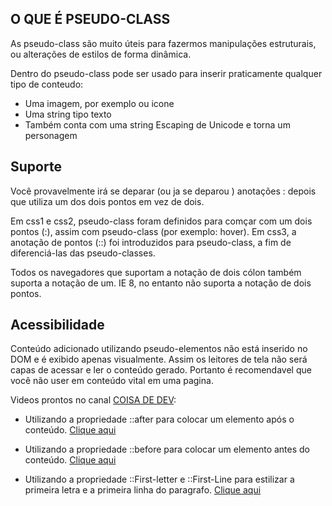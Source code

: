 ## O QUE É PSEUDO-CLASS

As pseudo-class são muito úteis para fazermos manipulações estruturais, ou alterações de estilos de forma dinâmica.

Dentro do pseudo-class pode ser usado para inserir praticamente qualquer tipo de conteudo:

* Uma imagem, por exemplo ou icone
* Uma string tipo texto 
* Também conta com uma string Escaping de Unicode e torna um personagem

## Suporte
Você provavelmente irá se deparar (ou ja se deparou ) anotações : depois que utiliza um dos dois pontos em vez de dois.

Em css1 e css2, pseudo-class foram definidos para comçar com um dois pontos (:), assim com pseudo-class (por exemplo: hover). Em css3, a anotação de pontos (::) foi introduzidos para pseudo-class, a fim de diferenciá-las das pseudo-classes.

Todos os navegadores que suportam a notação de dois cólon também suporta a notação de um. IE 8, no entanto não suporta a notação de dois pontos.

## Acessibilidade
Conteúdo adicionado utilizando pseudo-elementos não está inserido no DOM e é exibido apenas visualmente. Assim os leitores de tela não será capas de acessar e ler o conteúdo gerado. Portanto é recomendavel que você não user em conteúdo vital em uma pagina.

Videos prontos no canal [COISA DE DEV](https://www.youtube.com/channel/UC4W-b9Q1I0mzGGzFKOu-66g):

* Utilizando a propriedade ::after para colocar um elemento após o conteúdo. [Clique aqui](https://www.youtube.com/watch?v=--x7AZJXv58)

* Utilizando a propriedade ::before para colocar um elemento antes do conteúdo. [Clique aqui](https://www.youtube.com/watch?v=FXnYgUhUkxk)

* Utilizando a propriedade ::First-letter e ::First-Line para estilizar a primeira letra e a primeira linha do paragrafo. [Clique aqui](https://www.youtube.com/watch?v=GvXczaBBGaM)